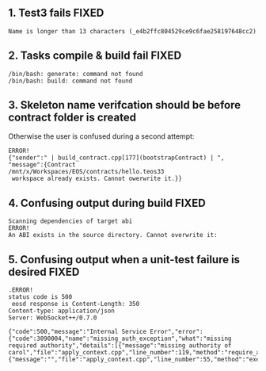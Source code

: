 ## 1. Test3 fails FIXED
```
Name is longer than 13 characters (_e4b2ffc804529ce9c6fae258197648cc2)
```

## 2. Tasks compile & build fail FIXED
```
/bin/bash: generate: command not found
/bin/bash: build: command not found
```

## 3. Skeleton name verifcation should be before contract folder is created
Otherwise the user is confused during a second attempt:
```
ERROR!
{"sender":" | build_contract.cpp[177](bootstrapContract) | ", "message":{Contract
/mnt/x/Workspaces/EOS/contracts/hello.teos33
 workspace already exists. Cannot owerwrite it.}}
 ```

## 4. Confusing output during build FIXED
```
Scanning dependencies of target abi
ERROR!
An ABI exists in the source directory. Cannot overwrite it:
```

## 5. Confusing output when a unit-test failure is desired  FIXED
```
.ERROR!
status code is 500
 eosd response is Content-Length: 350
Content-type: application/json
Server: WebSocket++/0.7.0

{"code":500,"message":"Internal Service Error","error":{"code":3090004,"name":"missing_auth_exception","what":"missing required authority","details":[{"message":"missing authority of carol","file":"apply_context.cpp","line_number":119,"method":"require_authorization"},{"message":"","file":"apply_context.cpp","line_number":55,"method":"exec_one"}]}}
```